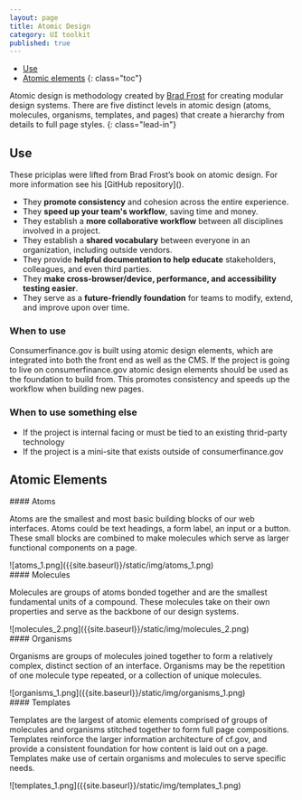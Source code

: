 ```yaml
---
layout: page
title: Atomic Design
category: UI toolkit
published: true
---
```


- [Use](#use)
- [Atomic elements](#atomic-elements)
{: class="toc"}

Atomic design is methodology created by [Brad Frost](http://bradfrost.com/) for creating modular design systems. There are five distinct levels in atomic design (atoms, molecules, organisms, templates, and pages) that create a hierarchy from details to full page styles. 
{: class="lead-in"}

<h2 id="use">Use</h2>
<p>These priciplas were lifted from Brad Frost’s book on atomic design. For more information see his [GitHub repository]().</p>

* They **promote consistency** and cohesion across the entire experience.
* They **speed up your team's workflow**, saving time and money.
* They establish a **more collaborative workflow** between all disciplines involved in a project.
* They establish a **shared vocabulary** between everyone in an organization, including outside vendors.
* They provide **helpful documentation to help educate** stakeholders, colleagues, and even third parties.
* They **make cross-browser/device, performance, and accessibility testing easier**.
* They serve as a **future-friendly foundation** for teams to modify, extend, and improve upon over time.

### When to use
Consumerfinance.gov is built using atomic design elements, which are integrated into both the front end as well as the CMS. If the project is going to live on consumerfinance.gov atomic design elements should be used as the foundation to build from. This promotes consistency and speeds up the workflow when building new pages.


### When to use something else
* If the project is internal facing or must be tied to an existing thrid-party technology
* If the project is a mini-site that exists outside of consumerfinance.gov

<h2 id="atomic-elements">Atomic Elements</h2>

<div class="content-33 content-first">
#### Atoms
<p>Atoms are the smallest and most basic building blocks of our web interfaces. Atoms could be text headings, a form label, an input or a button. These small blocks are combined to make molecules which serve as larger functional components on a page.</p>
</div>

<div class="content-67 content-last">
![atoms_1.png]({{site.baseurl}}/static/img/atoms_1.png)
</div>

<div class="content-33 content-first">
#### Molecules
<p>Molecules are groups of atoms bonded together and are the smallest fundamental units of a compound. These molecules take on their own properties and serve as the backbone of our design systems.</p>
</div>

<div class="content-67 content-last">
![molecules_2.png]({{site.baseurl}}/static/img/molecules_2.png)
</div>

<div class="content-33 content-first">
#### Organisms
<p>Organisms are groups of molecules joined together to form a relatively complex, distinct section of an interface. Organisms may be the repetition of one molecule type repeated, or a collection of unique molecules.</p>

<div class="content-67 content-last">
![organisms_1.png]({{site.baseurl}}/static/img/organisms_1.png)
</div>

<div class="content-33 content-first">
#### Templates
<p>Templates are the largest of atomic elements comprised of groups of molecules and organisms stitched together to form full page compositions. Templates reinforce the larger information architecture of cf.gov, and provide a consistent foundation for how content is laid out on a page. Templates make use of certain organisms and molecules to serve specific needs.</p>
</div>


<div class="content-67 content-last">
![templates_1.png]({{site.baseurl}}/static/img/templates_1.png)
</div>



